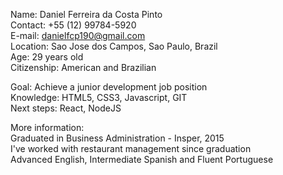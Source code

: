Name: Daniel Ferreira da Costa Pinto  
Contact: +55 (12) 99784-5920  
E-mail: danielfcp190@gmail.com  
Location: Sao Jose dos Campos, Sao Paulo, Brazil  
Age: 29 years old  
Citizenship: American and Brazilian 

Goal: Achieve a junior development job position  
Knowledge: HTML5, CSS3, Javascript, GIT  
Next steps: React, NodeJS 

More information:  
Graduated in Business Administration - Insper, 2015  
I've worked with restaurant management since graduation  
Advanced English, Intermediate Spanish and Fluent Portuguese    

<!---
danielfcp190/danielfcp190 is a ✨ special ✨ repository because its `README.md` (this file) appears on your GitHub profile.
You can click the Preview link to take a look at your changes.
--->
